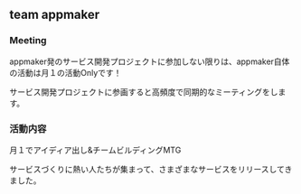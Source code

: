 ## team appmaker

### Meeting

appmaker発のサービス開発プロジェクトに参加しない限りは、appmaker自体の活動は月１の活動Onlyです！

サービス開発プロジェクトに参画すると高頻度で同期的なミーティングをします。

### 活動内容

月１でアイディア出し&チームビルディングMTG

サービスづくりに熱い人たちが集まって、さまざまなサービスをリリースしてきました。
